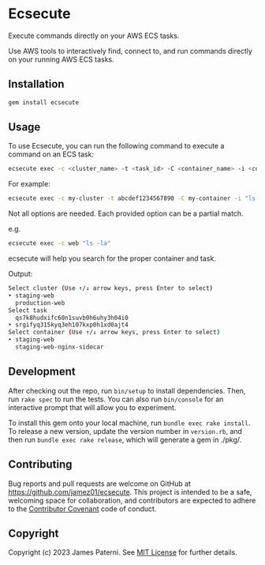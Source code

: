 # Ecsecute

Execute commands directly on your AWS ECS tasks.

Use AWS tools to interactively find, connect to, and run commands directly on your running AWS ECS tasks.

## Installation

```bash
gem install ecsecute
```

## Usage

To use Ecsecute, you can run the following command to execute a command on an ECS task:

```sh
ecsecute exec -c <cluster_name> -t <task_id> -C <container_name> -i <command>
```

For example:

```sh
ecsecute exec -c my-cluster -t abcdef1234567890 -C my-container -i "ls -la"
```

Not all options are needed.  Each provided option can be a partial match.

e.g.

```sh
ecsecute exec -c web "ls -la"
```
ecsecute will help you search for the proper container and task.

Output:
```sh
Select cluster (Use ↑/↓ arrow keys, press Enter to select)
‣ staging-web
  production-web
Select task 
  qs7k8hudxifc60n1suvb0h6uhy3h04i0
‣ srgifyq315kyq3eh107kxp0h1xd0ajt4
Select container (Use ↑/↓ arrow keys, press Enter to select)
‣ staging-web
  staging-web-nginx-sidecar
```

## Development

After checking out the repo, run `bin/setup` to install dependencies. Then, run `rake spec` to run the tests. You can also run `bin/console` for an interactive prompt that will allow you to experiment.

To install this gem onto your local machine, run `bundle exec rake install`. To release a new version, update the version number in `version.rb`, and then run `bundle exec rake release`, which will generate a gem in ./pkg/.

## Contributing

Bug reports and pull requests are welcome on GitHub at https://github.com/jamez01/ecsecute. This project is intended to be a safe, welcoming space for collaboration, and contributors are expected to adhere to the [Contributor Covenant](http://contributor-covenant.org) code of conduct.

## Copyright

Copyright (c) 2023 James Paterni. See [MIT License](LICENSE.txt) for further details.

